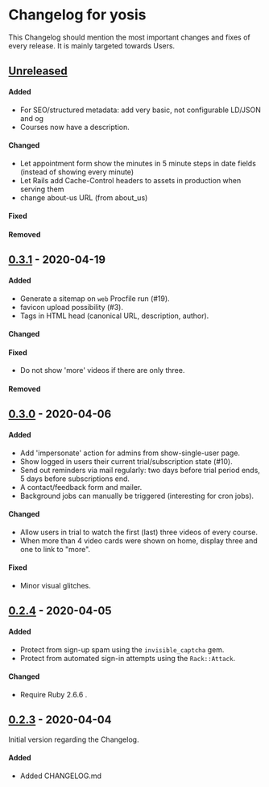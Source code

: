 # Changelog for yosis

This Changelog should mention the most important changes and fixes of every
release. It is mainly targeted towards Users.

## [Unreleased]

#### Added
- For SEO/structured metadata: add very basic, not configurable LD/JSON and og
- Courses now have a description.
#### Changed
- Let appointment form show the minutes in 5 minute steps in date fields
  (instead of showing every minute)
- Let Rails add Cache-Control headers to assets in production when serving them
- change about-us URL (from about_us)
#### Fixed
#### Removed

## [0.3.1] - 2020-04-19

#### Added
- Generate a sitemap on `web` Procfile run (#19).
- favicon upload possibility (#3).
- Tags in HTML head (canonical URL, description, author).
#### Changed
#### Fixed
- Do not show 'more' videos if there are only three.
#### Removed


## [0.3.0] - 2020-04-06

#### Added
- Add 'impersonate' action for admins from show-single-user page.
- Show logged in users their current trial/subscription state (#10).
- Send out reminders via mail regularly: two days before trial period ends, 5
  days before subscriptions end.
- A contact/feedback form and mailer.
- Background jobs can manually be triggered (interesting for cron jobs).
#### Changed
- Allow users in trial to watch the first (last) three videos of every course.
- When more than 4 video cards were shown on home, display three and one to link
  to "more".
#### Fixed
- Minor visual glitches.

## [0.2.4] - 2020-04-05

#### Added
- Protect from sign-up spam using the `invisible_captcha` gem.
- Protect from automated sign-in attempts using the `Rack::Attack`.
#### Changed
- Require Ruby 2.6.6 .

## [0.2.3] - 2020-04-04

Initial version regarding the Changelog.

#### Added
- Added CHANGELOG.md

[unreleased]: https://github.com/econya/yosis/compare/0.3.1...HEAD
[0.3.1]: https://github.com/econya/yosis/compare/0.3.0...0.3.1
[0.3.0]: https://github.com/econya/yosis/compare/0.2.4...0.3.0
[0.2.4]: https://github.com/econya/yosis/compare/0.2.3...0.2.4
[0.2.3]: https://github.com/econya/yosis/releases/tag/0.2.3
